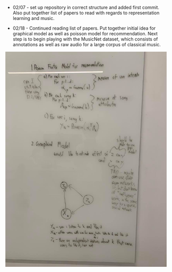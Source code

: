 * 02/07 - set up repository in correct structure and added first commit. Also put together list of papers to read with regards to representation learning and music.

* 02/18 - Continued reading list of papers. Put together initial idea for graphical model as well as poisson model for recommendation. Next step is to begin playing with the MusicNet dataset, which consists of annotations as well as raw audio for a large corpus of classical music.

![Image of Work from 02/18](https://github.com/SrivatsavPyda99/representation_learning_spr_2020/blob/master/doc/images/work_2_18.jpg)
